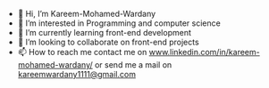 - 👋 Hi, I’m Kareem-Mohamed-Wardany
- 👀 I’m interested in Programming and computer science
- 🌱 I’m currently learning front-end development 
- 💞️ I’m looking to collaborate on front-end projects 
- 📫 How to reach me contact me on www.linkedin.com/in/kareem-mohamed-wardany/ or send me a mail on kareemwardany1111@gmail.com

<!---
Kareem-Mohamed-Wardany/Kareem-Mohamed-Wardany is a ✨ special ✨ repository because its `README.md` (this file) appears on your GitHub profile.
You can click the Preview link to take a look at your changes.
--->
